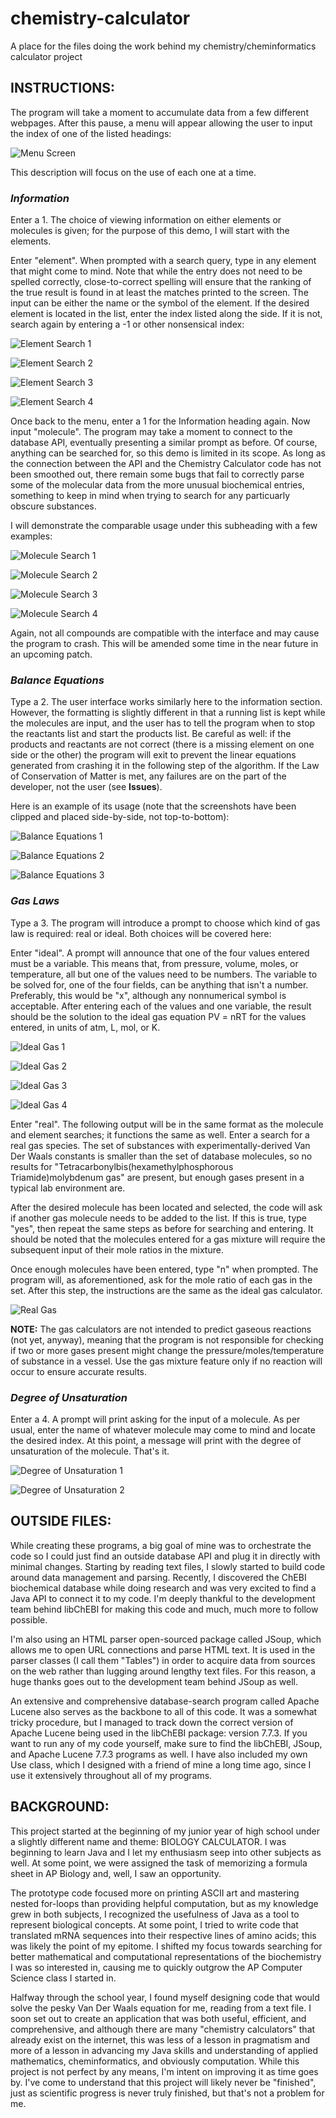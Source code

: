 # chemistry-calculator
A place for the files doing the work behind my chemistry/cheminformatics calculator project

##  INSTRUCTIONS:

The program will take a moment to accumulate data from a few different webpages. After this pause, a menu will appear allowing the user to input the index of one of the listed headings:

![Menu Screen](https://github.com/MichaelArmendariz/ChemistryCalculator/blob/main/images/menu.png)

This description will focus on the use of each one at a time.

### _Information_

Enter a 1. The choice of viewing information on either elements or molecules is given; for the purpose of this demo, I will start with the elements.
<p>
  Enter "element". When prompted with a search query, type in any element that might come to mind. Note that while the entry does not need to be spelled correctly, close-to-correct spelling will ensure that the ranking of the true result is found in at least the matches printed to the screen. The input can be either the name or the symbol of the element. If the desired element is located in the list, enter the index listed along the side. If it is not, search again by entering a -1 or other nonsensical index:

![Element Search 1](https://github.com/MichaelArmendariz/ChemistryCalculator/blob/main/images/element%20search%20(1).png)

![Element Search 2](https://github.com/MichaelArmendariz/ChemistryCalculator/blob/main/images/element%20search%20(2).png)

![Element Search 3](https://github.com/MichaelArmendariz/ChemistryCalculator/blob/main/images/element%20search%20(3).png)

![Element Search 4](https://github.com/MichaelArmendariz/ChemistryCalculator/blob/main/images/element%20search%20(4).png)

<p>
  Once back to the menu, enter a 1 for the Information heading again. Now input "molecule". The program may take a moment to connect to the database API, eventually presenting a similar prompt as before. Of course, anything can be searched for, so this demo is limited in its scope. As long as the connection between the API and the Chemistry Calculator code has not been smoothed out, there remain some bugs that fail to correctly parse some of the molecular data from the more unusual biochemical entries, something to keep in mind when trying to search for any particuarly obscure substances.
<p>
  I will demonstrate the comparable usage under this subheading with a few examples:

![Molecule Search 1](https://github.com/MichaelArmendariz/ChemistryCalculator/blob/main/images/molecule%20search%20(1).png)

![Molecule Search 2](https://github.com/MichaelArmendariz/ChemistryCalculator/blob/main/images/molecule%20search%20(2).png)

![Molecule Search 3](https://github.com/MichaelArmendariz/ChemistryCalculator/blob/main/images/molecule%20search%20(3).png)

![Molecule Search 4](https://github.com/MichaelArmendariz/ChemistryCalculator/blob/main/images/molecule%20search%20(4).png)

Again, not all compounds are compatible with the interface and may cause the program to crash. This will be amended some time in the near future in an upcoming patch.

### _Balance Equations_

  Type a 2. The user interface works similarly here to the information section. However, the formatting is slightly different in that a running list is kept while the molecules are input, and the user has to tell the program when to stop the reactants list and start the products list. Be careful as well: if the products and reactants are not correct (there is a missing element on one side or the other) the program will exit to prevent the linear equations generated from crashing it in the following step of the algorithm. If the Law of Conservation of Matter is met, any failures are on the part of the developer, not the user (see **Issues**).
<p>
  Here is an example of its usage (note that the screenshots have been clipped and placed side-by-side, not top-to-bottom):

![Balance Equations 1](https://github.com/MichaelArmendariz/ChemistryCalculator/blob/main/images/balance%20equations%20(1).png)

![Balance Equations 2](https://github.com/MichaelArmendariz/ChemistryCalculator/blob/main/images/balance%20equations%20(2).png)

![Balance Equations 3](https://github.com/MichaelArmendariz/ChemistryCalculator/blob/main/images/balance%20equations%20(3).png)

### _Gas Laws_
<p>
  Type a 3. The program will introduce a prompt to choose which kind of gas law is required: real or ideal. Both choices will be covered here:
<p>
  Enter "ideal". A prompt will announce that one of the four values entered must be a variable. This means that, from pressure, volume, moles, or temperature, all but one of the values need to be numbers. The variable to be solved for, one of the four fields, can be anything that isn't a number. Preferably, this would be "x", although any nonnumerical symbol is acceptable. After entering each of the values and one variable, the result should be the solution to the ideal gas equation PV = nRT for the values entered, in units of atm, L, mol, or K.

![Ideal Gas 1](https://github.com/MichaelArmendariz/ChemistryCalculator/blob/main/images/gas%20laws%20(1).png)

![Ideal Gas 2](https://github.com/MichaelArmendariz/ChemistryCalculator/blob/main/images/gas%20laws%20(2).png)

![Ideal Gas 3](https://github.com/MichaelArmendariz/ChemistryCalculator/blob/main/images/gas%20laws%20(3).png)

![Ideal Gas 4](https://github.com/MichaelArmendariz/ChemistryCalculator/blob/main/images/gas%20laws%20(4).png)

<p>
  Enter "real". The following output will be in the same format as the molecule and element searches; it functions the same as well. Enter a search for a real gas species. The set of substances with experimentally-derived Van Der Waals constants is smaller than the set of database molecules, so no results for "Tetracarbonylbis(hexamethylphosphorous Triamide)molybdenum gas" are present, but enough gases present in a typical lab environment are.
<p>
  After the desired molecule has been located and selected, the code will ask if another gas molecule needs to be added to the list. If this is true, type "yes", then repeat the same steps as before for searching and entering. It should be noted that the molecules entered for a gas mixture will require the subsequent input of their mole ratios in the mixture.
<p>
  Once enough molecules have been entered, type "n" when prompted. The program will, as aforementioned, ask for the mole ratio of each gas in the set. After this step, the instructions are the same as the ideal gas calculator.

![Real Gas](https://github.com/MichaelArmendariz/ChemistryCalculator/blob/main/images/gas%20laws%20(5).png)

**NOTE:** The gas calculators are not intended to predict gaseous reactions (not yet, anyway), meaning that the program is not responsible for checking if two or more gases present might change the pressure/moles/temperature of substance in a vessel. Use the gas mixture feature only if no reaction will occur to ensure accurate results.
  
### _Degree of Unsaturation_
<p>
  Enter a 4. A prompt will print asking for the input of a molecule. As per usual, enter the name of whatever molecule may come to mind and locate the desired index. At this point, a message will print with the degree of unsaturation of the molecule. That's it.

![Degree of Unsaturation 1](https://github.com/MichaelArmendariz/ChemistryCalculator/blob/main/images/degree%20of%20unsaturation%20(1).png)

![Degree of Unsaturation 2](https://github.com/MichaelArmendariz/ChemistryCalculator/blob/main/images/degree%20of%20unsaturation%20(2).png)

## OUTSIDE FILES:
<p>
  While creating these programs, a big goal of mine was to orchestrate the code so I could just find an outside database API and plug it in directly with minimal changes. Starting by reading text files, I slowly started to build code around data management and parsing. Recently, I discovered the ChEBI biochemical database while doing research and was very excited to find a Java API to connect it to my code. I'm deeply thankful to the development team behind libChEBI for making this code and much, much more to follow possible.
<p>
  I'm also using an HTML parser open-sourced package called JSoup, which allows me to open URL connections and parse HTML text. It is used in the parser classes (I call them "Tables") in order to acquire data from sources on the web rather than lugging around lengthy text files. For this reason, a huge thanks goes out to the development team behind JSoup as well.
<p>
  An extensive and comprehensive database-search program called Apache Lucene also serves as the backbone to all of this code. It was a somewhat tricky procedure, but I managed to track down the correct version of Apache Lucene being used in the libChEBI package: version 7.7.3. If you want to run any of my code yourself, make sure to find the libChEBI, JSoup, and Apache Lucene 7.7.3 programs as well. I have also included my own Use class, which I designed with a friend of mine a long time ago, since I use it extensively throughout all of my programs.

## BACKGROUND:
<p>
  This project started at the beginning of my junior year of high school under a slightly different name and theme: BIOLOGY CALCULATOR. I was beginning to learn Java and I let my enthusiasm seep into other subjects as well. At some point, we were assigned the task of memorizing a formula sheet in AP Biology and, well, I saw an opportunity.
<p>
  The prototype code focused more on printing ASCII art and mastering nested for-loops than providing helpful computation, but as my knowledge grew in both subjects, I recognized the usefulness of Java as a tool to represent biological concepts. At some point, I tried to write code that translated mRNA sequences into their respective lines of amino acids; this was likely the point of my epitome. I shifted my focus towards searching for better mathematical and computational representations of the biochemistry I was so interested in, causing me to quickly outgrow the AP Computer Science class I started in.
<p>
  Halfway through the school year, I found myself designing code that would solve the pesky Van Der Waals equation for me, reading from a text file. I soon set out to create an application that was both useful, efficient, and comprehensive, and although there are many "chemistry calculators" that already exist on the internet, this was less of a lesson in pragmatism and more of a lesson in advancing my Java skills and understanding of applied mathematics, cheminformatics, and obviously computation. While this project is not perfect by any means, I'm intent on improving it as time goes by. I've come to understand that this project will likely never be "finished", just as scientific progress is never truly finished, but that's not a problem for me.
